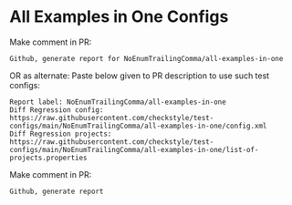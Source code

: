 # All Examples in One Configs
Make comment in PR:
```
Github, generate report for NoEnumTrailingComma/all-examples-in-one
```
OR as alternate:
Paste below given to PR description to use such test configs:
```
Report label: NoEnumTrailingComma/all-examples-in-one
Diff Regression config: https://raw.githubusercontent.com/checkstyle/test-configs/main/NoEnumTrailingComma/all-examples-in-one/config.xml
Diff Regression projects: https://raw.githubusercontent.com/checkstyle/test-configs/main/NoEnumTrailingComma/all-examples-in-one/list-of-projects.properties
```
Make comment in PR:
```
Github, generate report
```
